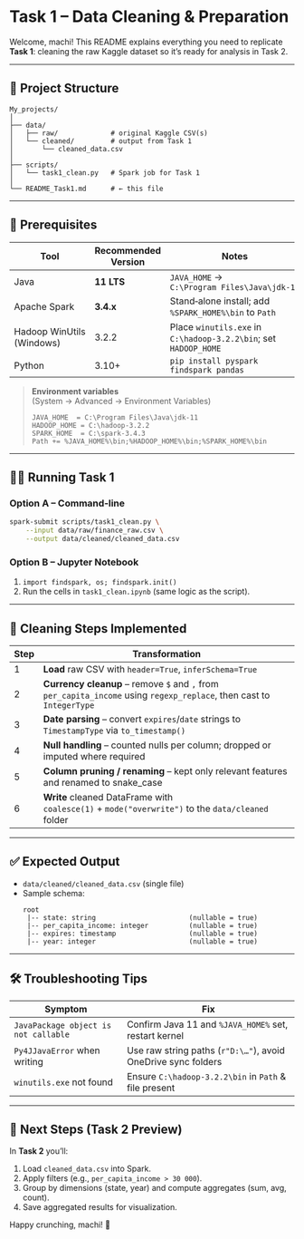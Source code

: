 # Task 1 – Data Cleaning & Preparation

Welcome, machi! This README explains everything you need to replicate **Task 1**: cleaning the raw Kaggle dataset so it’s ready for analysis in Task 2.

---

## 📂 Project Structure

```
My_projects/
│
├── data/
│   ├── raw/             # original Kaggle CSV(s)
│   └── cleaned/         # output from Task 1
│       └── cleaned_data.csv
│
├── scripts/
│   └── task1_clean.py   # Spark job for Task 1
│
└── README_Task1.md      # ← this file
```

---

## 🔧 Prerequisites

| Tool                      | Recommended Version | Notes                                                            |
| ------------------------- | ------------------- | ---------------------------------------------------------------- |
| Java                      | **11 LTS**          | `JAVA_HOME` → `C:\Program Files\Java\jdk‑11`                     |
| Apache Spark              | **3.4.x**           | Stand‑alone install; add `%SPARK_HOME%\bin` to `Path`            |
| Hadoop WinUtils (Windows) | 3.2.2               | Place `winutils.exe` in `C:\hadoop‑3.2.2\bin`; set `HADOOP_HOME` |
| Python                    | 3.10+               | `pip install pyspark findspark pandas`                           |

> **Environment variables** (System → Advanced → Environment Variables)
>
> ```
> JAVA_HOME  = C:\Program Files\Java\jdk‑11
> HADOOP_HOME = C:\hadoop‑3.2.2
> SPARK_HOME  = C:\spark‑3.4.3
> Path += %JAVA_HOME%\bin;%HADOOP_HOME%\bin;%SPARK_HOME%\bin
> ```

---

## 🏃‍♂️ Running Task 1

### Option A – Command‑line

```bash
spark-submit scripts/task1_clean.py \
    --input data/raw/finance_raw.csv \
    --output data/cleaned/cleaned_data.csv
```

### Option B – Jupyter Notebook

1. `import findspark, os; findspark.init()`
2. Run the cells in `task1_clean.ipynb` (same logic as the script).

---

## 🧹 Cleaning Steps Implemented

| Step | Transformation                                                                                                        |
| ---- | --------------------------------------------------------------------------------------------------------------------- |
| 1    | **Load** raw CSV with `header=True`, `inferSchema=True`                                                               |
| 2    | **Currency cleanup** – remove `$` and `,` from `per_capita_income` using `regexp_replace`, then cast to `IntegerType` |
| 3    | **Date parsing** – convert `expires`/`date` strings to `TimestampType` via `to_timestamp()`                           |
| 4    | **Null handling** – counted nulls per column; dropped or imputed where required                                       |
| 5    | **Column pruning / renaming** – kept only relevant features and renamed to snake\_case                                |
| 6    | **Write** cleaned DataFrame with `coalesce(1)` + `mode("overwrite")` to the `data/cleaned` folder                     |

---

## ✅ Expected Output

- `data/cleaned/cleaned_data.csv` (single file)
- Sample schema:
  ```
  root
   |-- state: string                       (nullable = true)
   |-- per_capita_income: integer          (nullable = true)
   |-- expires: timestamp                  (nullable = true)
   |-- year: integer                       (nullable = true)
  ```

---

## 🛠 Troubleshooting Tips

| Symptom                              | Fix                                                           |
| ------------------------------------ | ------------------------------------------------------------- |
| `JavaPackage object is not callable` | Confirm Java 11 and `%JAVA_HOME%` set, restart kernel         |
| `Py4JJavaError` when writing         | Use raw string paths (`r"D:\…"`), avoid OneDrive sync folders |
| `winutils.exe` not found             | Ensure `C:\hadoop‑3.2.2\bin` in `Path` & file present         |

---

## 🚀 Next Steps (Task 2 Preview)

In **Task 2** you’ll:

1. Load `cleaned_data.csv` into Spark.
2. Apply filters (e.g., `per_capita_income > 30 000`).
3. Group by dimensions (state, year) and compute aggregates (sum, avg, count).
4. Save aggregated results for visualization.

Happy crunching, machi! 🎉

